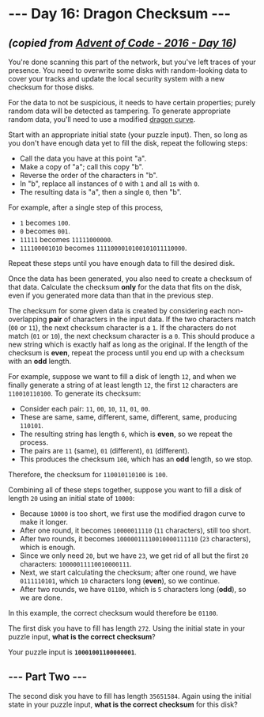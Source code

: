 # --- Day 16: Dragon Checksum ---

## _(copied from [Advent of Code - 2016 - Day 16](https://adventofcode.com/2016/day/16))_

You're done scanning this part of the network, but you've left traces of your presence. You need to overwrite some disks with random-looking data to cover your tracks and update the local security system with a new checksum for those disks.

For the data to not be suspicious, it needs to have certain properties; purely random data will be detected as tampering. To generate appropriate random data, you'll need to use a modified [dragon curve](https://en.wikipedia.org/wiki/Dragon_curve).

Start with an appropriate initial state (your puzzle input). Then, so long as you don't have enough data yet to fill the disk, repeat the following steps:

* Call the data you have at this point "a".
* Make a copy of "a"; call this copy "b".
* Reverse the order of the characters in "b".
* In "b", replace all instances of `0` with `1` and all `1`s with `0`.
* The resulting data is "a", then a single `0`, then "b".

For example, after a single step of this process,

* `1` becomes `100`.
* `0` becomes `001`.
* `11111` becomes `11111000000`.
* `111100001010` becomes `1111000010100101011110000`.

Repeat these steps until you have enough data to fill the desired disk.

Once the data has been generated, you also need to create a checksum of that data. Calculate the checksum **only** for the data that fits on the disk, even if you generated more data than that in the previous step.

The checksum for some given data is created by considering each non-overlapping **pair** of characters in the input data. If the two characters match (`00` or `11`), the next checksum character is a `1`. If the characters do not match (`01` or `10`), the next checksum character is a `0`. This should produce a new string which is exactly half as long as the original. If the length of the checksum is **even**, repeat the process until you end up with a checksum with an **odd** length.

For example, suppose we want to fill a disk of length `12`, and when we finally generate a string of at least length `12`, the first `12` characters are `110010110100`. To generate its checksum:

* Consider each pair: `11`, `00`, `10`, `11`, `01`, `00`.
* These are same, same, different, same, different, same, producing `110101`.
* The resulting string has length `6`, which is **even**, so we repeat the process.
* The pairs are `11` (same), `01` (different), `01` (different).
* This produces the checksum `100`, which has an **odd** length, so we stop.

Therefore, the checksum for `110010110100` is `100`.

Combining all of these steps together, suppose you want to fill a disk of length `20` using an initial state of `10000`:

* Because `10000` is too short, we first use the modified dragon curve to make it longer.
* After one round, it becomes `10000011110` (`11` characters), still too short.
* After two rounds, it becomes `10000011110010000111110` (`23` characters), which is enough.
* Since we only need `20`, but we have `23`, we get rid of all but the first `20` characters: `10000011110010000111`.
* Next, we start calculating the checksum; after one round, we have `0111110101`, which `10` characters long (**even**), so we continue.
* After two rounds, we have `01100`, which is `5` characters long (**odd**), so we are done.

In this example, the correct checksum would therefore be `01100`.

The first disk you have to fill has length `272`. Using the initial state in your puzzle input, **what is the correct checksum**?

Your puzzle input is **`10001001100000001`**.

## --- Part Two ---

The second disk you have to fill has length `35651584`. Again using the initial state in your puzzle input, **what is the correct checksum** for this disk?
